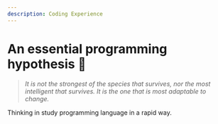 ```yaml
---
description: Coding Experience
---
```


# An essential programming hypothesis 🚧

> _It is not the strongest of the species that survives, nor the most intelligent that survives. It is the one that is most adaptable to change._

Thinking in study programming language in a rapid way.

